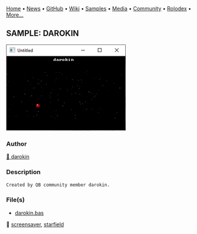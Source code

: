 [Home](https://qb64.com) • [News](../../news.md) • [GitHub](../../github.md) • [Wiki](../../wiki.md) • [Samples](../../samples.md) • [Media](../../media.md) • [Community](../../community.md) • [Rolodex](../../rolodex.md) • [More...](../../more.md)

## SAMPLE: DAROKIN

![screenshot.png](img/screenshot.png)

### Author

[🐝 darokin](../darokin.md) 

### Description

```text
Created by QB community member darokin.
```

### File(s)

* [darokin.bas](src/darokin.bas)

🔗 [screensaver](../screensaver.md), [starfield](../starfield.md)
